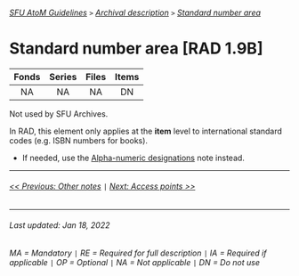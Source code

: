 ###### [SFU AtoM Guidelines](../README.md) `>` [Archival description](overview.md) `>` [Standard number area](overview.md#standard-number-area)

# Standard number area [RAD 1.9B]

| Fonds 	| Series 	| Files 	| Items 	|
|:-----:	|:------:	|:-----:	|:-----:	|
|   NA    |   NA    |   NA  	|   DN  	|

Not used by SFU Archives.

In RAD, this element only applies at the **item** level to international standard codes (e.g. ISBN numbers for books).
- If needed, use the [Alpha-numeric designations](other-notes.md#alpha-numberic-designations-rad-18b11) note instead.

---
###### [<< Previous: Other notes](other-notes.md) `|` [Next: Access points >>](access-points.md)
---
###### Last updated: Jan 18, 2022
###### MA = Mandatory `|` RE = Required for full description `|` IA = Required if applicable `|` OP = Optional `|` NA = Not applicable `|` DN = Do not use
